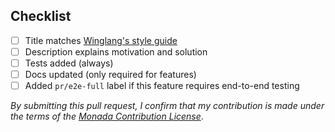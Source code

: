 ## Checklist

- [ ] Title matches [Winglang's style guide](https://docs.winglang.io/contributing/pull_requests#how-are-pull-request-titles-formatted)
- [ ] Description explains motivation and solution
- [ ] Tests added (always)
- [ ] Docs updated (only required for features)
- [ ] Added `pr/e2e-full` label if this feature requires end-to-end testing

*By submitting this pull request, I confirm that my contribution is made under the terms of the [Monada Contribution License](https://docs.winglang.io/terms-and-policies/contribution-license.html)*.
